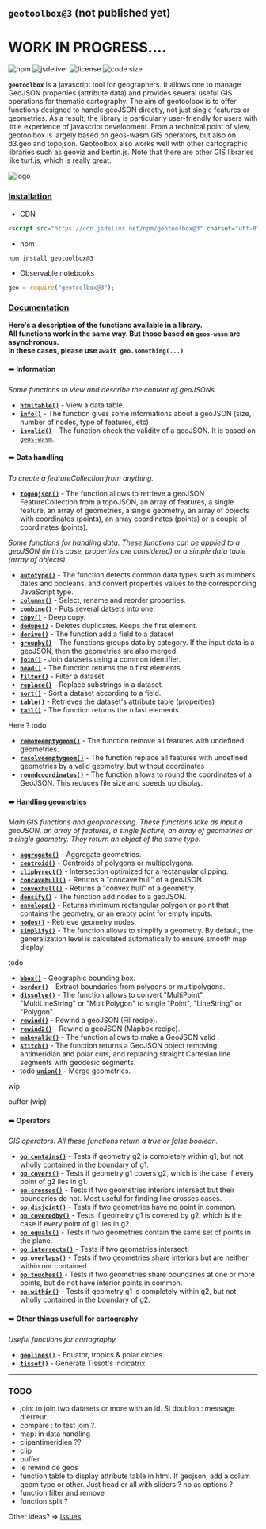## `geotoolbox@3` (not published yet)

# WORK IN PROGRESS....

![npm](https://img.shields.io/npm/v/geotoolbox) ![jsdeliver](https://img.shields.io/jsdelivr/npm/hw/geotoolbox) ![license](https://img.shields.io/badge/license-MIT-success) ![code size](https://img.shields.io/github/languages/code-size/riatelab/geotoolbox)

**`geotoolbox`** is a javascript tool for geographers. It allows one to manage GeoJSON properties (attribute data) and provides several useful GIS operations for thematic cartography. The aim of geotoolbox is to offer functions designed to handle geoJSON directly, not just single features or geometries. As a result, the library is particularly user-friendly for users with little experience of javascript development. From a technical point of view, geotoolbox is largely based on geos-wasm GIS operators, but also on d3.geo and topojson. Geotoolbox also works well with other cartographic libraries such as geoviz and bertin.js. Note that there are other GIS libraries like turf.js, which is really great. 

![logo](img/geotoolbox.svg)


### <ins>Installation</ins>

- CDN

``` html
<script src="https://cdn.jsdelivr.net/npm/geotoolbox@3" charset="utf-8"></script>
```

- npm

```
npm install geotoolbox@3
```

- Observable notebooks

``` js
geo = require("geotoolbox@3");
```

### <ins>Documentation</ins>

**Here's a description of the functions available in a library.<br/>All functions work in the same way. But those based on `geos-wasm` are asynchronous.<br/>In these cases, please use `await geo.something(...)`**


#### ➡️ Information

*Some functions to view and describe the content of geoJSONs.*

- [**`htmltable()`**](global.html#htmltable) - View a data table.
- [**`info()`**](global.html#info) - The function gives some informations about a geoJSON (size, number of nodes, type of features, etc)
- [**`isvalid()`**](global.html#isvalid) - The function check the validity of a geoJSON. It is based on [`geos-wasm`](https://chrispahm.github.io/geos-wasm/).

#### ➡️ Data handling

*To create a featureCollection from anything.*

- [**`togeojson()`**](global.html#togeojson) - The function allows to retrieve a geoJSON FeatureCollection from a topoJSON, an array of features, a single feature, an array of geometries, a single geometry, an array of objects with coordinates (points), an array coordinates (points) or a couple of coordinates (points).

*Some functions for handling data. These functions can be applied to a geoJSON (in this case, properties are considered) or a simple data table (array of objects).*

- [**`autotype()`**](global.html#autotype) - The function detects common data types such as numbers, dates and booleans, and convert properties values to the corresponding JavaScript type.
- [**`columns()`**](global.html#columns) - Select, rename and reorder properties.
- [**`combine()`**](global.html#combine) - Puts several datsets into one.
- [**`copy()`**](global.html#copy) - Deep copy.
- [**`dedupe()`**](global.html#dedupe) - Deletes duplicates. Keeps the first element.
- [**`derive()`**](global.html#derive) - The function add a field to a dataset
- [**`groupby()`**](global.html#groupby) - The functions groups data by category. If the input data is a geoJSON, then the geometries are also merged.
- [**`join()`**](global.html#join) - Join datasets using a common identifier.
- [**`head()`**](global.html#head) - The function returns the n first elements.
- [**`filter()`**](global.html#filter) - Filter a dataset.
- [**`replace()`**](global.html#replace) - Replace substrings in a dataset.
- [**`sort()`**](global.html#sort) - Sort a dataset according to a field.
- [**`table()`**](global.html#table) - Retrieves the dataset's attribute table (properties)
- [**`tail()`**](global.html#tail) - The function returns the n last elements.

Here ? todo

- [**`removeemptygeom()`**](global.html#removeemptygeom) - The function remove all features with undefined geometries.
- [**`resolveemptygeom()`**](global.html#resolveemptygeom) - The function replace all features with undefined geometries by a valid geometry, but without coordinates
- [**`roundcoordinates()`**](global.html#roundcoordinates) - The function allows to round the coordinates of a GeoJSON. This reduces file size and speeds up display.

#### ➡️ Handling geometries

*Main GIS functions and geoprocessing. These functions take as input a geoJSON, an array of features, a single feature, an array of geometries or a single geometry. They return an object of the same type.*

- [**`aggregate()`**](global.html#aggregate) - Aggregate geometries.
- [**`centroid()`**](global.html#centroid) - Centroids of polygons or multipolygons.
- [**`clipbyrect()`**](global.html#clipbyrect) - Intersection optimized for a rectangular clipping.
- [**`concavehull()`**](global.html#concavehull) - Returns a "concave hull" of a geoJSON.
- [**`convexhull()`**](global.html#convexhull) - Returns a "convex hull" of a geometry. 
- [**`densify()`**](global.html#densify) - The function add nodes to a geoJSON.
- [**`envelope()`**](global.html#envelope) - Returns minimum rectangular polygon or point that contains the geometry, or an empty point for empty inputs.
- [**`nodes()`**](global.html#nodes) - Retrieve geometry nodes.
- [**`simplify()`**](global.html#simplify) - The function allows to simplify a geometry. By default, the generalization level is calculated automatically to ensure smooth map display.

todo 


- [**`bbox()`**](global.html#bbox) - Geographic bounding box.
- [**`border()`**](global.html#border) - Extract boundaries from polygons or  multipolygons.
- [**`dissolve()`**](global.html#dissolve) - The function allows to convert "MultiPoint", "MultiLineString" or "MultiPolygon" to single "Point", "LineString" or "Polygon".
- [**`rewind()`**](global.html#rewind) - Rewind a geoJSON (Fil recipe).
- [**`rewind2()`**](global.html#rewind2) - Rewind a geoJSON (Mapbox recipe).
- [**`makevalid()`**](global.html#makevalid) - The function allows to make a GeoJSON valid .
- [**`stitch()`**](global.html#stitch) - The function returns a GeoJSON object removing antimeridian and polar cuts, and replacing straight Cartesian line segments with geodesic segments.
- todo [**`union()`**](global.html#union) - Merge geometries.

wip

buffer (wip)


#### ➡️ Operators

*GIS operators. All these functions return a true or false boolean.*

- [**`op.contains()`**](global.html#op/contains) - Tests if geometry g2 is completely within g1, but not wholly contained in the boundary of g1.
- [**`op.covers()`**](global.html#op/covers) - Tests if geometry g1 covers g2, which is the case if every point of g2 lies in g1.
- [**`op.crosses()`**](global.html#op/crosses) - Tests if two geometries interiors intersect but their boundaries do not. Most useful for finding line crosses cases.
- [**`op.disjoint()`**](global.html#op/disjoint) - Tests if two geometries have no point in common.
- [**`op.coveredby()`**](global.html#op/coveredby) - Tests if geometry g1 is covered by g2, which is the case if every point of g1 lies in g2.
- [**`op.equals()`**](global.html#op/equals) - Tests if two geometries contain the same set of points in the plane.
- [**`op.intersects()`**](global.html#op/intersects) - Tests if two geometries intersect.
- [**`op.overlaps()`**](global.html#op/overlaps) - Tests if two geometries share interiors but are neither within nor contained.
- [**`op.touches()`**](global.html#op/touches) - Tests if two geometries share boundaries at one or more points, but do not have interior points in common.
- [**`op.within()`**](global.html#op/within) - Tests if geometry g1 is completely within g2, but not wholly contained in the boundary of g2.

#### ➡️ Other things usefull for cartography

*Useful functions for cartography.*

- [**`geolines()`**](global.html#geolines) - Equator, tropics & polar circles.
- [**`tissot()`**](global.html#tissot) - Generate Tissot's indicatrix.

<hr/>

### TODO

- join: to join two datasets or more with an id. Si doublon : message d'erreur. 
- compare : to test join ?. 
- map: in data handling
- clipantimeridien ??
- clip
- buffer
- le rewind de geos
- function table to display attribute table in html. If geojson, add a colum geom type or other. Just head or all with sliders ? nb as options ?
- function filter and remove
- fonction split ?

Other ideas? => [issues](https://github.com/riatelab/geotoolbox/issues)

